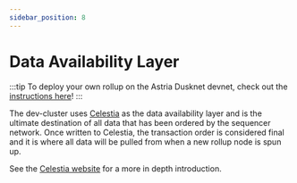 ```yaml
---
sidebar_position: 8
---
```


# Data Availability Layer

:::tip
To deploy your own rollup on the Astria Dusknet devnet, check out the
[instructions here](/docs/running-a-rollup-on-astria-dusknet/overview/)!
:::

The dev-cluster uses [Celestia](https://github.com/celestiaorg) as the data
availability layer and is the ultimate destination of all data that has been
ordered by the sequencer network. Once written to Celestia, the transaction
order is considered final and it is where all data will be pulled from when a
new rollup node is spun up.

See the [Celestia website](https://celestia.org/what-is-celestia/) for a more
in depth introduction.
